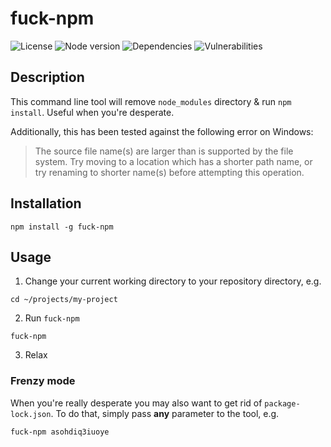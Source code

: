 # fuck-npm

![License](https://img.shields.io/npm/l/fuck-npm)
![Node version](https://img.shields.io/node/v/fuck-npm)
![Dependencies](https://img.shields.io/david/kamilmielnik/fuck-npm)
![Vulnerabilities](https://img.shields.io/snyk/vulnerabilities/github/kamilmielnik/fuck-npm)

## Description
This command line tool will remove `node_modules` directory & run `npm install`. Useful when you're desperate.

Additionally, this has been tested against the following error on Windows:

> The source file name(s) are larger than is supported by the file system.
> Try moving to a location which has a shorter path name, or try renaming
> to shorter name(s) before attempting this operation.

## Installation
```
npm install -g fuck-npm
```

## Usage
1. Change your current working directory to your repository directory, e.g.
```
cd ~/projects/my-project
```
2. Run `fuck-npm`
```
fuck-npm
```
3. Relax

### Frenzy mode
When you're really desperate you may also want to get rid of `package-lock.json`. To do that, simply pass **any** parameter to the tool, e.g.
```
fuck-npm asohdiq3iuoye
```
